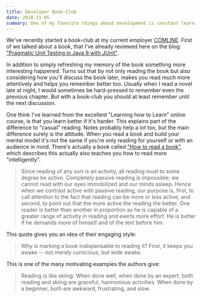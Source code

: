 ```yaml
---
title: Developer Book-Club
date: 2018-11-05
summary: One of my favorite things about development is constant learning.  Usually, your whole task consists of figuring out how to get something to work. Afterward, it would be easy to write down the exact same thing once again. Often it's enough to just mill on the problem or consult StackOverflow a couple of times. But to really get into a new subject you have to go deeper. For this I still really like books. Fortunately, I've found a few colleagues that follow the same out-of-time idea. We are conducting a book club regularly where we discuss mostly technical books among ourselves. Reading for a group like this is very different from reading for yourself.
---
```

We've recently started a book-club at my current employer [COMLINE](https://comline-se.de). First of we talked about a book, that I've already reviewed here on the blog: ["Pragmatic Unit Testing in Java 8 with JUnit"](/put-unit-testing-for-pragmatics).

In addition to simply refreshing my memory of the book something more interesting happened. Turns out that by not only reading the book but also considering how you'll discuss the book later, makes you read much more attentively and helps you remember better too. Usually when I read a novel late at night, I would sometimes be hard-pressed to remember even the previous chapter. But with a book-club you should at least remember until the next discussion.

One think I've learned from the excellent "Learning how to Learn" online course, is that you learn better if it's harder. This explains part of the difference to "casual" reading. Notes probably help a lot too, but the main difference surely is the attitude. When you read a book and build your mental model it's not the same if you're only reading for yourself or with an audience in mind. There's actually a book called ["How to read a book"](https://www.amazon.com/dp/B004PYDAPE/), which describes this actually also teaches you how to read more "intelligently".

> Since reading of any sort is an activity, all reading must to some degree be active. Completely passive reading is impossible; we cannot read with our eyes immobilized and our minds asleep. Hence when we contrast active with passive reading, our purpose is, first, to call attention to the fact that reading can be more or less active, and second, to point out that the more active the reading the better. One reader is better than another in proportion as he is capable of a greater range of activity in reading and exerts more effort. He is better if he demands more of himself and of the text before him.

This quote gives you an idea of their engaging style:

> Why is marking a book indispensable to reading it? First, it keeps you awake -- not merely conscious, but wide awake.

This is one of the many motivating examples the authors give:

> Reading is like skiing. When done well, when done by an expert, both reading and skiing are graceful, harmonious activities. When done by a beginner, both are awkward, frustrating, and slow.
